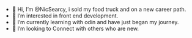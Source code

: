 - 👋 Hi, I’m @NicSearcy, i sold my food truck and on a new career path.
- 👀 I’m interested in front end development.
- 🌱 I’m currently learning with odin and have just began my journey.
- 💞️ I’m looking to Connect with others who are new. 

<!---
NicSearcy/NicSearcy is a ✨ special ✨ repository because its `README.md` (this file) appears on your GitHub profile.
You can click the Preview link to take a look at your changes.
--->
